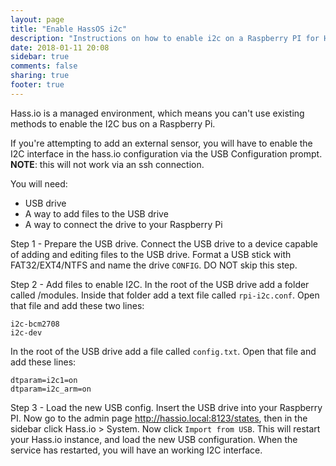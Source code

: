 ```yaml
---
layout: page
title: "Enable HassOS i2c"
description: "Instructions on how to enable i2c on a Raspberry PI for Hass.io."
date: 2018-01-11 20:08
sidebar: true
comments: false
sharing: true
footer: true
---
```


Hass.io is a managed environment, which means you can't use existing methods to enable the I2C bus on a Raspberry Pi.

If you're attempting to add an external sensor, you will have to enable the I2C interface in the hass.io configuration via the USB Configuration prompt.  **NOTE**: this will not work via an ssh connection.

You will need: 
* USB drive
* A way to add files to the USB drive
* A way to connect the drive to your Raspberry Pi

Step 1 - Prepare the USB drive.
Connect the USB drive to a device capable of adding and editing files to the USB drive.  Format a USB stick with FAT32/EXT4/NTFS and name the drive `CONFIG`. 
DO NOT skip this step. 

Step 2 - Add files to enable I2C.
In the root of the USB drive add a folder called /modules.  Inside that folder add a text file called `rpi-i2c.conf`.  Open that file and add
these two lines:
```
i2c-bcm2708
i2c-dev
```

In the root of the USB drive add a file called `config.txt`.  Open that file and add these lines:
```
dtparam=i2c1=on 
dtparam=i2c_arm=on
```

Step 3 - Load the new USB config.
Insert the USB drive into your Raspberry PI.  Now go to the admin page http://hassio.local:8123/states, then in the sidebar click Hass.io > System.
Now click `Import from USB`.  This will restart your Hass.io instance, and load the new USB configuration. When the service has restarted, you will have 
an working I2C interface.

